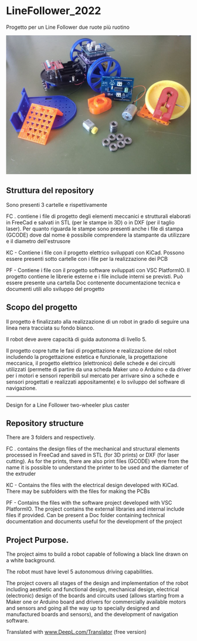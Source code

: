 # LineFollower_2022
Progetto per un Line Follower due ruote più ruotino

![This is an image](https://github.com/OfficineEinstein/LineFollower_2022/blob/main/LineFollowerCover01.jpg)

## Struttura del repository
Sono presenti 3 cartelle e rispettivamente

FC . contiene i file di progetto degli elementi meccanici e strutturali elaborati in FreeCad e salvati in STL (per le stampe in 3D) o in DXF (per il taglio laser). Per quanto riguarda le stampe sono presenti anche i file di stampa (GCODE) dove dal nome è possibile comprendere la stampante da utilizzare e il diametro dell'estrusore

KC - Contiene i file con il progetto elettrico sviluppati con KiCad. Possono essere presenti sotto cartelle con i file per la realizzazione dei PCB

PF - Contiene i file con il progetto software sviluppati con VSC PlatformIO. Il progetto contiene le librerie esterne e i file include interni se previsti. Può essere presente una cartella Doc contenente documentazione tecnica e documenti utili allo sviluppo del progetto

## Scopo del progetto
Il progetto è finalizzato alla realizzazione di un robot in grado di seguire una linea nera tracciata su fondo bianco.

Il robot deve avere capacità di guida autonoma di livello 5.

Il progetto copre tutte le fasi di progettazione e realizzazione del robot includendo la progettazione estetica e funzionale, la progettazione meccanica, il progetto elettrico (elettronico) delle schede e dei circuiti utilizzati (permette di partire da una scheda Maker uno o Arduino e da driver per i motori e sensori reperibili sul mercato per arrivare sino a schede e sensori progettati e realizzati appositamente) e lo sviluppo del software di navigazione.

_______________________________________________________________________________________________________________________________________________________

Design for a Line Follower two-wheeler plus caster

## Repository structure

There are 3 folders and respectively.

FC . contains the design files of the mechanical and structural elements processed in FreeCad and saved in STL (for 3D prints) or DXF (for laser cutting). As for the prints, there are also print files (GCODE) where from the name it is possible to understand the printer to be used and the diameter of the extruder

KC - Contains the files with the electrical design developed with KiCad. There may be subfolders with the files for making the PCBs

PF - Contains the files with the software project developed with VSC PlatformIO. The project contains the external libraries and internal include files if provided. Can be present a Doc folder containing technical documentation and documents useful for the development of the project

## Project Purpose.

The project aims to build a robot capable of following a black line drawn on a white background.

The robot must have level 5 autonomous driving capabilities.

The project covers all stages of the design and implementation of the robot including aesthetic and functional design, mechanical design, electrical (electronic) design of the boards and circuits used (allows starting from a Maker one or Arduino board and drivers for commercially available motors and sensors and going all the way up to specially designed and manufactured boards and sensors), and the development of navigation software.

Translated with www.DeepL.com/Translator (free version)
